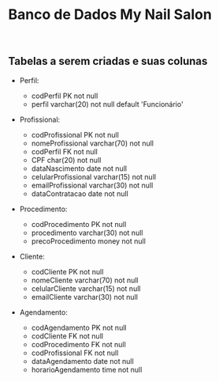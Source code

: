 # Banco de Dados My Nail Salon

<br>

## Tabelas a serem criadas e suas colunas
- Perfil:
    - codPerfil PK not null
    - perfil varchar(20) not null default 'Funcionário'

- Profissional:
    - codProfissional PK not null 
    - nomeProfissional varchar(70) not null 
    - codPerfil FK not null
    - CPF char(20) not null
    - dataNascimento date not null
    - celularProfissional varchar(15) not null
    - emailProfissional varchar(30) not null
    - dataContratacao date not null

- Procedimento:
    - codProcedimento PK not null
    - procedimento varchar(30) not null
    - precoProcedimento money not null

- Cliente:
    - codCliente PK not null
    - nomeCliente varchar(70) not null
    - celularCliente varchar(15) not null
    - emailCliente varchar(30) not null

- Agendamento:
    - codAgendamento PK not null
    - codCliente FK not null 
    - codProcedimento FK not null
    - codProfissional FK not null
    - dataAgendamento date not null
    - horarioAgendamento time not null